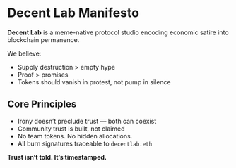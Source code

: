 # Decent Lab Manifesto

**Decent Lab** is a meme-native protocol studio encoding economic satire into blockchain permanence.

We believe:

- Supply destruction > empty hype  
- Proof > promises  
- Tokens should vanish in protest, not pump in silence

## Core Principles

- Irony doesn’t preclude trust — both can coexist  
- Community trust is built, not claimed  
- No team tokens. No hidden allocations.  
- All burn signatures traceable to `decentlab.eth`

**Trust isn’t told. It’s timestamped.**
